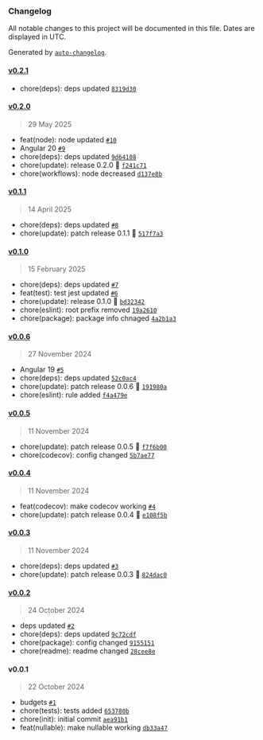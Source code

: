 ### Changelog

All notable changes to this project will be documented in this file. Dates are displayed in UTC.

Generated by [`auto-changelog`](https://github.com/CookPete/auto-changelog).

#### [v0.2.1](https://github.com/Celtian/ngx-nullable/compare/v0.2.0...v0.2.1)

- chore(deps): deps updated [`8319d30`](https://github.com/Celtian/ngx-nullable/commit/8319d309e159954dce1146d0a9043fdb2303cfa0)

#### [v0.2.0](https://github.com/Celtian/ngx-nullable/compare/v0.1.1...v0.2.0)

> 29 May 2025

- feat(node): node updated [`#10`](https://github.com/Celtian/ngx-nullable/pull/10)
- Angular 20 [`#9`](https://github.com/Celtian/ngx-nullable/pull/9)
- chore(deps): deps updated [`9d64108`](https://github.com/Celtian/ngx-nullable/commit/9d64108fe4eac9d0a9b71d2638a6c3fda6bb9840)
- chore(update): release 0.2.0 🚀 [`f241c71`](https://github.com/Celtian/ngx-nullable/commit/f241c715552719ecfd9c53097e981a12ae6eb4df)
- chore(workflows): node decreased [`d137e8b`](https://github.com/Celtian/ngx-nullable/commit/d137e8b48217cc3ab0d67087de9fe5612cf55f48)

#### [v0.1.1](https://github.com/Celtian/ngx-nullable/compare/v0.1.0...v0.1.1)

> 14 April 2025

- chore(deps): deps updated [`#8`](https://github.com/Celtian/ngx-nullable/pull/8)
- chore(update): patch release 0.1.1 🐛 [`517f7a3`](https://github.com/Celtian/ngx-nullable/commit/517f7a3055dbcee6b1a4a8a1faf7e3df7fdf4776)

#### [v0.1.0](https://github.com/Celtian/ngx-nullable/compare/v0.0.6...v0.1.0)

> 15 February 2025

- chore(deps): deps updated [`#7`](https://github.com/Celtian/ngx-nullable/pull/7)
- feat(test): test jest updated [`#6`](https://github.com/Celtian/ngx-nullable/pull/6)
- chore(update): release 0.1.0 🚀 [`bd32342`](https://github.com/Celtian/ngx-nullable/commit/bd323420f134300898e656e641b72c9f4e1058ca)
- chore(eslint): root prefix removed [`19a2610`](https://github.com/Celtian/ngx-nullable/commit/19a261033c4b092367998ba9c395421a2c8fca9e)
- chore(package): package info chnaged [`4a2b1a3`](https://github.com/Celtian/ngx-nullable/commit/4a2b1a37740e2eba9f63e889147b72adeccabe2a)

#### [v0.0.6](https://github.com/Celtian/ngx-nullable/compare/v0.0.5...v0.0.6)

> 27 November 2024

- Angular 19 [`#5`](https://github.com/Celtian/ngx-nullable/pull/5)
- chore(deps): deps updated [`52c0ac4`](https://github.com/Celtian/ngx-nullable/commit/52c0ac404f21980d0686e888a2fb9c6daa12f223)
- chore(update): patch release 0.0.6 🐛 [`191980a`](https://github.com/Celtian/ngx-nullable/commit/191980abefc8ebcb809fcb7bc24dadcd022830dc)
- chore(eslint): rule added [`f4a479e`](https://github.com/Celtian/ngx-nullable/commit/f4a479e904a45b93e1439d61a3e653d906de72ca)

#### [v0.0.5](https://github.com/Celtian/ngx-nullable/compare/v0.0.4...v0.0.5)

> 11 November 2024

- chore(update): patch release 0.0.5 🐛 [`f7f6b00`](https://github.com/Celtian/ngx-nullable/commit/f7f6b00a8bdb5612ce52791196895b908f36c637)
- chore(codecov): config changed [`5b7ae77`](https://github.com/Celtian/ngx-nullable/commit/5b7ae77ed15d7ee2f051f637a787479cbe7cfa69)

#### [v0.0.4](https://github.com/Celtian/ngx-nullable/compare/v0.0.3...v0.0.4)

> 11 November 2024

- feat(codecov): make codecov working [`#4`](https://github.com/Celtian/ngx-nullable/pull/4)
- chore(update): patch release 0.0.4 🐛 [`e108f5b`](https://github.com/Celtian/ngx-nullable/commit/e108f5b711ac2b80c1802b3a89e4300d1e110c2e)

#### [v0.0.3](https://github.com/Celtian/ngx-nullable/compare/v0.0.2...v0.0.3)

> 11 November 2024

- chore(deps): deps updated [`#3`](https://github.com/Celtian/ngx-nullable/pull/3)
- chore(update): patch release 0.0.3 🐛 [`824dac0`](https://github.com/Celtian/ngx-nullable/commit/824dac0912834d7ba9656a45e9125641b899a977)

#### [v0.0.2](https://github.com/Celtian/ngx-nullable/compare/v0.0.1...v0.0.2)

> 24 October 2024

- deps updated [`#2`](https://github.com/Celtian/ngx-nullable/pull/2)
- chore(deps): deps updated [`9c72cdf`](https://github.com/Celtian/ngx-nullable/commit/9c72cdf43c51bb4a58f549664220545d0dfde77e)
- chore(package): config changed [`9155151`](https://github.com/Celtian/ngx-nullable/commit/9155151781a2b8e50c6f4c25579e6b437b11aecb)
- chore(readme): readme changed [`28cee8e`](https://github.com/Celtian/ngx-nullable/commit/28cee8ea11d37445d42107657fffc27dc1872772)

#### v0.0.1

> 22 October 2024

- budgets [`#1`](https://github.com/Celtian/ngx-nullable/pull/1)
- chore(tests): tests added [`653780b`](https://github.com/Celtian/ngx-nullable/commit/653780b3e537f1796b2118f6246b1cc859d077c2)
- chore(init): initial commit [`aea91b1`](https://github.com/Celtian/ngx-nullable/commit/aea91b19e4a4824518c753c02a1d862dafa27f25)
- feat(nullable): make nullable working [`db33a47`](https://github.com/Celtian/ngx-nullable/commit/db33a477c48caaab9fb3ebeaa66b9dc68e0399c4)
